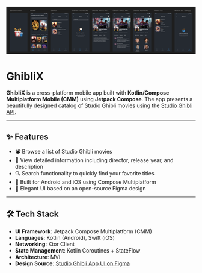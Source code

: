 ![GhibliX App's Overview](./cover.png)

# GhibliX

**GhibliX** is a cross-platform mobile app built with **Kotlin/Compose Multiplatform Mobile (CMM)** using **Jetpack Compose**. The app presents a beautifully designed catalog of Studio Ghibli movies using the [Studio Ghibli API](https://ghibliapi.vercel.app/).

---

## ✨ Features

- 📽️ Browse a list of Studio Ghibli movies
- 📝 View detailed information including director, release year, and description
- 🔍 Search functionality to quickly find your favorite titles
- 📱 Built for Android and iOS using Compose Multiplatform
- 🎨 Elegant UI based on an open-source Figma design

---

## 🛠 Tech Stack

- **UI Framework**: Jetpack Compose Multiplatform (CMM)
- **Languages**: Kotlin (Android), Swift (iOS)
- **Networking**: Ktor Client
- **State Management**: Kotlin Coroutines + StateFlow
- **Architecture**: MVI
- **Design Source**: [Studio Ghibli App UI on Figma](https://www.figma.com/community/file/1124835379376527920)
